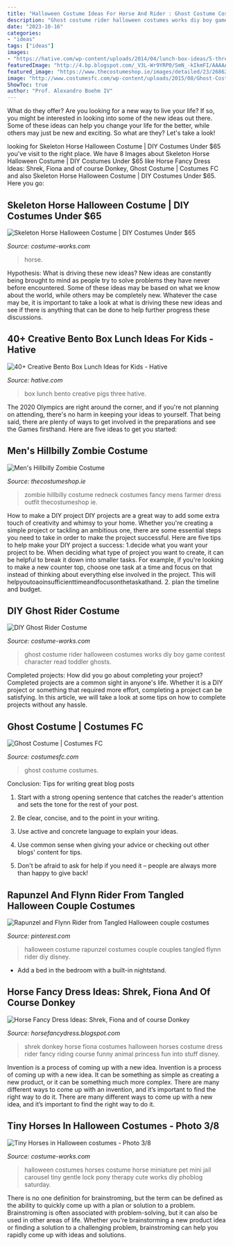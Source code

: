 ```yaml
---
title: "Halloween Costume Ideas For Horse And Rider : Ghost Costume Costumes"
description: "Ghost costume rider halloween costumes works diy boy game contest character read toddler ghosts"
date: "2023-10-16"
categories:
- "ideas"
tags: ["ideas"]
images:
- "https://hative.com/wp-content/uploads/2014/04/lunch-box-ideas/5-three-pigs-lunch-box.jpg"
featuredImage: "http://4.bp.blogspot.com/_V3L-Wr9YRP0/SmN_-kIkmFI/AAAAAAAAACM/4fMrbxTH1qk/w1200-h630-p-k-no-nu/Shrek+Fiona+Donkey.jpg"
featured_image: "https://www.thecostumeshop.ie/images/detailed/23/26862HillBillyZombieBack.jpg"
image: "http://www.costumesfc.com/wp-content/uploads/2015/08/Ghost-Costume-Kids.jpg"
ShowToc: true
author: "Prof. Alexandro Boehm IV"
---
```



What do they offer?
Are you looking for a new way to live your life? If so, you might be interested in looking into some of the new ideas out there. Some of these ideas can help you change your life for the better, while others may just be new and exciting. So what are they? Let's take a look!

	

		
looking for Skeleton Horse Halloween Costume | DIY Costumes Under $65 you've visit to the right place. We have 8 Images about Skeleton Horse Halloween Costume | DIY Costumes Under $65 like Horse Fancy Dress Ideas: Shrek, Fiona and of course Donkey, Ghost Costume | Costumes FC and also Skeleton Horse Halloween Costume | DIY Costumes Under $65. Here you go:
		
    
## Skeleton Horse Halloween Costume | DIY Costumes Under $65

<img loading=lazy src="https://photos.costume-works.com/full/skeleton_horse6.jpg" onerror="this.onerror=null;this.src='https://tse4.mm.bing.net/th?id=OIP.ge1KNz2ZPTEf50Xa8w0vWAHaGi&amp;pid=15.1';" alt="Skeleton Horse Halloween Costume | DIY Costumes Under $65">

_Source: costume-works.com_

>horse. 

	

Hypothesis: What is driving these new ideas?
New ideas are constantly being brought to mind as people try to solve problems they have never before encountered. Some of these ideas may be based on what we know about the world, while others may be completely new. Whatever the case may be, it is important to take a look at what is driving these new ideas and see if there is anything that can be done to help further progress these discussions.

    
## 40+ Creative Bento Box Lunch Ideas For Kids - Hative

<img loading=lazy src="https://hative.com/wp-content/uploads/2014/04/lunch-box-ideas/5-three-pigs-lunch-box.jpg" onerror="this.onerror=null;this.src='https://tse2.mm.bing.net/th?id=OIP.LGPC_Vjnf4aD5e14KmaVZQHaJ3&amp;pid=15.1';" alt="40+ Creative Bento Box Lunch Ideas for Kids - Hative">

_Source: hative.com_

>box lunch bento creative pigs three hative. 

	

The 2020 Olympics are right around the corner, and if you're not planning on attending, there's no harm in keeping your ideas to yourself. That being said, there are plenty of ways to get involved in the preparations and see the Games firsthand. Here are five ideas to get you started: 

    
## Men&#039;s Hillbilly Zombie Costume

<img loading=lazy src="https://www.thecostumeshop.ie/images/detailed/23/26862HillBillyZombieBack.jpg" onerror="this.onerror=null;this.src='https://tse2.mm.bing.net/th?id=OIP.yvecnc-OPAQhfuoHMGRDMgHaJ4&amp;pid=15.1';" alt="Men&#039;s Hillbilly Zombie Costume">

_Source: thecostumeshop.ie_

>zombie hillbilly costume redneck costumes fancy mens farmer dress outfit thecostumeshop ie. 

	

How to make a DIY project
DIY projects are a great way to add some extra touch of creativity and whimsy to your home. Whether you're creating a simple project or tackling an ambitious one, there are some essential steps you need to take in order to make the project successful. Here are five tips to help make your DIY project a success: 
1.decide what you want your project to be. When deciding what type of project you want to create, it can be helpful to break it down into smaller tasks. For example, if you're looking to make a new counter top, choose one task at a time and focus on that instead of thinking about everything else involved in the project. This will helpyoutoaoinsufficienttimeandfocusonthetaskathand. 
2. plan the timeline and budget.

    
## DIY Ghost Rider Costume

<img loading=lazy src="http://photos.costume-works.com/full/ghost_rider18.jpg" onerror="this.onerror=null;this.src='https://tse2.mm.bing.net/th?id=OIP.sXrKI3aA5e6TFMgOZFCydAHaJ3&amp;pid=15.1';" alt="DIY Ghost Rider Costume">

_Source: costume-works.com_

>ghost costume rider halloween costumes works diy boy game contest character read toddler ghosts. 

	

Completed projects: How did you go about completing your project?
Completed projects are a common sight in anyone's life. Whether it is a DIY project or something that required more effort, completing a project can be satisfying. In this article, we will take a look at some tips on how to complete projects without any hassle.

    
## Ghost Costume | Costumes FC

<img loading=lazy src="http://www.costumesfc.com/wp-content/uploads/2015/08/Ghost-Costume-Kids.jpg" onerror="this.onerror=null;this.src='https://tse4.mm.bing.net/th?id=OIP.wd0PoJfoIQdY9PnAN2rDhgHaJ4&amp;pid=15.1';" alt="Ghost Costume | Costumes FC">

_Source: costumesfc.com_

>ghost costume costumes. 

	

Conclusion: Tips for writing great blog posts
1. Start with a strong opening sentence that catches the reader's attention and sets the tone for the rest of your post.
2. Be clear, concise, and to the point in your writing.

3. Use active and concrete language to explain your ideas. 
4. Use common sense when giving your advice or checking out other blogs' content for tips. 
5. Don't be afraid to ask for help if you need it – people are always more than happy to give back!

    
## Rapunzel And Flynn Rider From Tangled Halloween Couple Costumes

<img loading=lazy src="https://i.pinimg.com/736x/d5/ab/8c/d5ab8c52925e8fdbe539c946f6f32f69.jpg" onerror="this.onerror=null;this.src='https://tse3.mm.bing.net/th?id=OIP.KxmJtsHbj6KrDEC3wL2rZwHaJ4&amp;pid=15.1';" alt="Rapunzel and Flynn Rider from Tangled Halloween couple costumes">

_Source: pinterest.com_

>halloween costume rapunzel costumes couple couples tangled flynn rider diy disney. 

	

- Add a bed in the bedroom with a built-in nightstand.

    
## Horse Fancy Dress Ideas: Shrek, Fiona And Of Course Donkey

<img loading=lazy src="http://4.bp.blogspot.com/_V3L-Wr9YRP0/SmN_-kIkmFI/AAAAAAAAACM/4fMrbxTH1qk/w1200-h630-p-k-no-nu/Shrek+Fiona+Donkey.jpg" onerror="this.onerror=null;this.src='https://tse2.mm.bing.net/th?id=OIP.ABTYzAvezOKhQkAkVZxqGQEgDY&amp;pid=15.1';" alt="Horse Fancy Dress Ideas: Shrek, Fiona and of course Donkey">

_Source: horsefancydress.blogspot.com_

>shrek donkey horse fiona costumes halloween horses costume dress rider fancy riding course funny animal princess fun into stuff disney. 

	

Invention is a process of coming up with a new idea.
Invention is a process of coming up with a new idea. It can be something as simple as creating a new product, or it can be something much more complex. There are many different ways to come up with an invention, and it’s important to find the right way to do it. There are many different ways to come up with a new idea, and it’s important to find the right way to do it.

    
## Tiny Horses In Halloween Costumes - Photo 3/8

<img loading=lazy src="http://photos.costume-works.com/full/costume_2.jpg" onerror="this.onerror=null;this.src='https://tse2.mm.bing.net/th?id=OIP.jAVE0_IWjCgJkdXkQHv5qAHaJl&amp;pid=15.1';" alt="Tiny Horses in Halloween costumes - Photo 3/8">

_Source: costume-works.com_

>halloween costumes horses costume horse miniature pet mini jail carousel tiny gentle lock pony therapy cute works diy phoblog saturday. 

	

There is no one definition for brainstroming, but the term can be defined as the ability to quickly come up with a plan or solution to a problem. Brainstroming is often associated with problem-solving, but it can also be used in other areas of life. Whether you’re brainstorming a new product idea or finding a solution to a challenging problem, brainstroming can help you rapidly come up with ideas and solutions.

